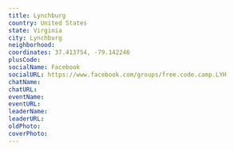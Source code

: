 ```yaml
---
title: Lynchburg
country: United States
state: Virginia
city: Lynchburg
neighborhood: 
coordinates: 37.413754, -79.142246
plusCode:
socialName: Facebook
socialURL: https://www.facebook.com/groups/free.code.camp.LYH
chatName:
chatURL:
eventName:
eventURL:
leaderName:
leaderURL:
oldPhoto: 
coverPhoto:
---
```

